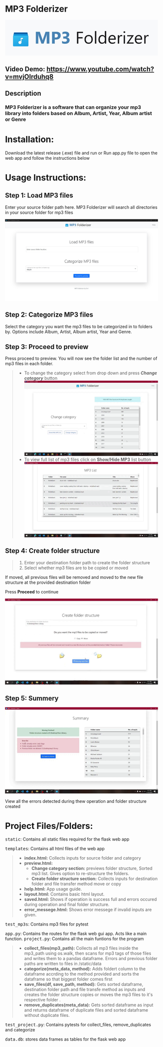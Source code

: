 # MP3 Folderizer
![title](static/title.jpg "title" )
## Video Demo: https://www.youtube.com/watch?v=mvjOIrduhq8

## Description
### MP3 Folderizer is a software that can organize your mp3 library into folders based on Album, Artist, Year, Album artist or Genre

# Installation:

Download the latest release (.exe) file and run or Run app.py file to open the web app and follow the instructions below

# Usage Instructions:

## Step 1: Load MP3 files

Enter your source folder path here. MP3 Folderizer will search all directories in your source folder for mp3 files

![home](static/home.jpg "home" )
## Step 2: Categorize MP3 files


Select the category you want the mp3 files to be categorized in to folders by. Options include Album, Artist, Album artist, Year and Genre.

## Step 3: Proceed to preview


Press proceed to preview. You will now see the folder list and the number of mp3 files in each folder.


> - To change the category select from drop down and press **_Change category_** button
![category](static/category.png "category" )
> - To view full list of mp3 files click on **Show/Hide MP3** list button
![mp3list](static/mp3list.png "mp3list" )

## Step 4: Create folder structure

> 1. Enter your destination folder path to create the folder structure
> 2. Select whether mp3 files are to be copied or moved

If moved, all previous files will be removed and moved to the new file structure at the provided destination folder

Press **Proceed** to continue

![moving](static/moving.png "moving" )

## Step 5: Summery
![summery](static/summery.png "summery" )

View all the errors detected during thew operation and folder structure created

# Project Files/Folders:

<kbd>static</kbd>: Contains all static files required for the flask web app

<kbd>templates</kbd>: Contains all html files of the web app

> - **index.html:** Collects inputs for source folder and category
> - **preview.html:**
>   - **Change category section:** previews folder structure, Sorted mp3 list. Gives option to re-structure the folders.
>   - **Create folder structure section:** Collects inputs for destination folder and file transfer method move or copy
> - **help.html:** App usage guide.
> - **layout.html:** Contains basic html layout.
> - **saved.html:** Shows if operation is success full and errors occured during operation and final folder structure.
> - **error_messege.html:** Shows error messege if invalid inputs are given.

<kbd>test_mp3s</kbd>: Contains mp3 files for pytest

<kbd>app.py</kbd>: Contains the routes for the flask web gui app. Acts like a main function.
<kbd>project.py</kbd>: Contains all the main funtions for the program

> - **collect_files(mp3_path):** Collects all mp3 files inside the mp3_path using os.walk, then scans for mp3 tags of those files and writes them to a pandas dataframe. Errors and previous folder paths are written to files in /static/data
> - **categorize(meta_data, method):** Adds foldert column to the dataframe accrding to the method provided and sorts the dataframe so that biggest folder comes first
> - **save_files(df, save_path, method):** Gets sorted dataframe, destination folder path and file transfe method as inputs and creates the folder structure copies or moves the mp3 files to it's respective folder .
> - **remove_duplicates(meta_data):** Gets sorted dataframe as input and returns dataframe of duplicate files and sorted dataframe without duplicate files.

<kbd>test_project.py</kbd>: Contains pytests for collect_files, remove_duplicates and categorize

<kbd>data.db</kbd>: stores data frames as tables for the flask web app
